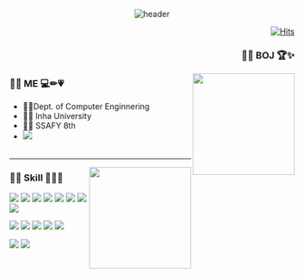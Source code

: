 <div align="center">
  
  ![header](https://capsule-render.vercel.app/api?type=soft&color=gradient&customColorList=10,8,2,7,30&height=80&section=header&text=🖤👾%20PARKDOYUN%20🤖🤍%20&render&fontSize=30&animation=twinkling&fontColor=EE82EE&reversal=true&stroke=40E0D0&strokeWidth=1.5)

  
  <div align="right">
  
  [![Hits](https://hits.seeyoufarm.com/api/count/incr/badge.svg?url=https%3A%2F%2Fgithub.com%2Fparkdoyun%2F&count_bg=%23B86AFF&title_bg=%23888888&icon=&icon_color=%23E7E7E7&title=today&edge_flat=false)](https://hits.seeyoufarm.com)
  
</div>
</div>

<div>
<h3 align="right"> 🐱‍💻 BOJ 🏆✨</h3>
   <img align="right" height="180em" src="http://mazassumnida.wtf/api/v2/generate_badge?boj=ehdqkd31">
  
 ### 🐱‍🚀 ME 💻✏💗 
  
- 🐱‍💻Dept. of Computer Enginnering<br>
- 👨‍🎓 Inha University<br>
- 👩‍💻 SSAFY 8th<br>
- <a href="mailto:ehdqkdfjq97@gmail.com"> <img src="https://img.shields.io/badge/Contact-white?style=plastic&logo=Gmail&logoColor=EA4335"/></a>
  <br>
  <br>
</div>

***

  <img align="right" height="180em" src="https://github-readme-stats.vercel.app/api/top-langs/?username=parkdoyun&theme=jolly&exclude_repo=google_colab&layout=compact">

### 🐱‍🐉 Skill 👀👻💙

<p align="center">

  <p>
  <img src="https://img.shields.io/badge/C-E4405F?style=plastic&logo=C&logoColor=A8B9CC"/>
  <img src="https://img.shields.io/badge/C++-brightgreen?style=plastic&logo=Cplusplus&logoColor=00599C"/>
  <img src="https://img.shields.io/badge/Java-9cf?style=plastic&logo=CoffeeScript&logoColor=00599C"/>
  <img src="https://img.shields.io/badge/JavaScript-gray?style=plastic&logo=JavaScript&logoColor=F7DF1E"/>
  <img src="https://img.shields.io/badge/Python-F4B728?style=plastic&logo=Python&logoColor=3776AB"/>
  <img src="https://img.shields.io/badge/HTML5-white?style=plastic&logo=HTML5&logoColor=E34F26"/>
  <img src="https://img.shields.io/badge/PHP-lime?style=plastic&logo=PHP&logoColor=777BB4"/>
  <img src="https://img.shields.io/badge/CSS3-F43059?style=plastic&logo=CSS3&logoColor=1572B6"/>
  </p>

  <p>
  <img src="https://img.shields.io/badge/MySQL-030303?style=plastic&logo=MySQL&logoColor=4479A1"/>
  <img src="https://img.shields.io/badge/PostgreSQL-EA4AAA?style=plastic&logo=PostgreSQL&logoColor=4169E1"/>
  <img src="https://img.shields.io/badge/Firebase-F16728?style=plastic&logo=Firebase&logoColor=FFCA28"/>
  <img src="https://img.shields.io/badge/Amazon AWS-783CBD?style=plastic&logo=Amazon AWS&logoColor=232F3E"/>
  <img src="https://img.shields.io/badge/GitHub-9B9B9B?style=plastic&logo=GitHub&logoColor=181717"/>
  </p>
  <p>
  <img src="https://img.shields.io/badge/Arduino-skyblue?style=plastic&logo=Arduino&logoColor=00979D"/>
  <img src="https://img.shields.io/badge/Raspberry Pi-00B265?style=plastic&logo=Raspberry Pi&logoColor=A22846"/>
  </p>
</p>

